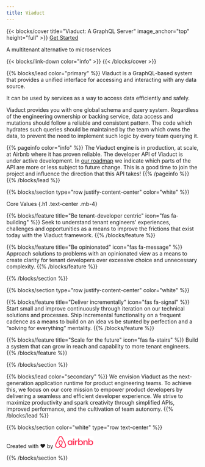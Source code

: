 ```yaml
---
title: Viaduct
---
```


{{< blocks/cover title="Viaduct: A GraphQL Server" image_anchor="top" height="full" >}}
<a class="btn btn-lg btn-primary me-3 mb-4" href="docs/getting_started">
Get Started<i class="fas fa-arrow-alt-circle-right ms-2"></i>
</a>
<p class="lead mt-5">A multitenant alternative to microservices</p>
{{< blocks/link-down color="info" >}}
{{< /blocks/cover >}}


{{% blocks/lead color="primary" %}}
Viaduct is a GraphQL-based system that provides a unified interface for accessing and interacting with any data source.

It can be used by services as a way to access data efficiently and safely.

Viaduct provides you with one global schema and query system. Regardless of the engineering ownership or backing service,
data access and mutations should follow a reliable and consistent pattern. The code which hydrates such queries should
be maintained by the team which owns the data, to prevent the need to implement such logic by every team querying it.

{{% pageinfo color="info" %}}
<i class="fa-solid fa-triangle-exclamation fa-sm"></i> The Viaduct engine is in production, at scale, at Airbnb where it has proven reliable. The developer API of Viaduct is under active development. In [our roadmap](roadmap) we indicate which parts of the API are more or less subject to future change.  This is a good time to join the project and influence the direction that this API takes!
{{% /pageinfo %}}
{{% /blocks/lead %}}

{{% blocks/section type="row justify-content-center" color="white" %}}

Core Values
{.h1 .text-center .mb-4}

{{% blocks/feature title="Be tenant-developer centric" icon="fas fa-building" %}}
Seek to understand tenant engineers' experiences, challenges and opportunities as a means to improve the frictions that exist today with the Viaduct framework.
{{% /blocks/feature %}}

{{% blocks/feature title="Be opinionated" icon="fas fa-message" %}}
Approach solutions to problems with an opinionated view as a means to create clarity for tenant developers over excessive choice and unnecessary complexity.
{{% /blocks/feature %}}

{{% /blocks/section %}}

{{% blocks/section type="row justify-content-center" color="white" %}}

{{% blocks/feature title="Deliver incrementally" icon="fas fa-signal" %}}
Start small and improve continuously through iteration on our technical solutions and processes. Ship incremental functionality on a frequent cadence as a means to build on an idea vs be stunted by perfection and a “solving for everything” mentality.
{{% /blocks/feature %}}

{{% blocks/feature title="Scale for the future" icon="fas fa-stairs" %}}
Build a system that can grow in reach and capability to more tenant engineers.
{{% /blocks/feature %}}

{{% /blocks/section %}}

{{% blocks/lead color="secondary" %}}
We envision Viaduct as the next-generation application runtime for product engineering teams.
To achieve this, we focus on our core mission to empower product developers by delivering a seamless and efficient developer experience. We strive to maximize productivity and spark creativity through simplified APIs, improved performance, and the cultivation of team autonomy.
{{% /blocks/lead %}}


{{% blocks/section color="white" type="row text-center" %}}

Created with ❤️ by <img src="airbnb_small.png" style="height: 2rem;" alt="Airbnb logo" />

{{% /blocks/section %}}

